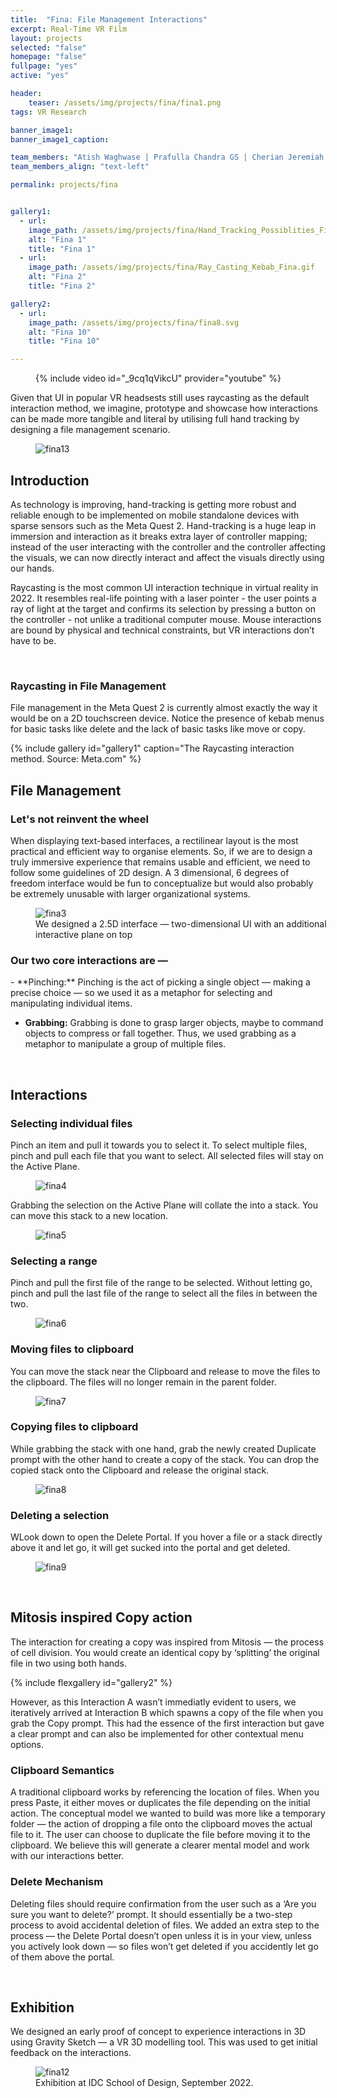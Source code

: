 ```yaml
---
title:  "Fina: File Management Interactions"
excerpt: Real-Time VR Film
layout: projects
selected: "false"
homepage: "false"
fullpage: "yes"
active: "yes"

header:
    teaser: /assets/img/projects/fina/fina1.png
tags: VR Research

banner_image1: 
banner_image1_caption:

team_members: "Atish Waghwase | Prafulla Chandra GS | Cherian Jeremiah Iype | Apoorv Anurag"
team_members_align: "text-left"

permalink: projects/fina


gallery1:
  - url: 
    image_path: /assets/img/projects/fina/Hand_Tracking_Possiblities_Fina.gif
    alt: "Fina 1"
    title: "Fina 1"
  - url: 
    image_path: /assets/img/projects/fina/Ray_Casting_Kebab_Fina.gif
    alt: "Fina 2"
    title: "Fina 2"

gallery2:
  - url: 
    image_path: /assets/img/projects/fina/fina8.svg
    alt: "Fina 10"
    title: "Fina 10"

---
```


<figure class="align-center" style="width:100%;">
  {% include video id="_9cq1qVikcU" provider="youtube" %}
</figure> 

Given that UI in popular VR headsests still uses raycasting as the default interaction method, we imagine, prototype and showcase how interactions can be made more tangible and literal by utilising full hand tracking by designing a file management scenario.

<figure class="align-center" style="width:100%;">
  <img src="{{ site.url }}{{ site.baseurl }}/assets/img/projects/fina/fina11.jpg" alt="fina13">
  <figcaption> </figcaption>
</figure>

## Introduction

As technology is improving, hand-tracking is getting more robust and reliable enough to be implemented on mobile standalone devices with sparse sensors such as the Meta Quest 2. Hand-tracking is a huge leap in immersion and interaction as it breaks extra layer of controller mapping; instead of the user interacting with the controller and the controller affecting the visuals, we can now directly interact and affect the visuals directly using our hands.

Raycasting is the most common UI interaction technique in virtual reality in 2022. It resembles real-life pointing with a laser pointer - the user points a ray of light at the target and confirms its selection by pressing a button on the controller - not unlike a traditional computer mouse. Mouse interactions are bound by physical and technical constraints, but VR interactions don’t have to be.

<br>

### Raycasting in File Management

File management in the Meta Quest 2 is currently almost exactly the way it would be on a 2D touchscreen device. Notice the presence of kebab menus for basic tasks like delete and the lack of basic tasks like move or copy.

{% include gallery id="gallery1" caption="The Raycasting interaction method. Source: Meta.com" %}


## File Management

### Let's not reinvent the wheel

When displaying text-based interfaces, a rectilinear layout is the most practical and efficient way to organise elements. So, if we are to design a truly immersive experience that remains usable and efficient, we need to follow some guidelines of 2D design. A 3 dimensional, 6 degrees of freedom interface would be fun to conceptualize but would also probably be extremely unusable with larger organizational systems.

<figure class="align-center" style="width:100%;">
  <img src="{{ site.url }}{{ site.baseurl }}/assets/img/projects/fina/fina1.png" alt="fina3">
  <figcaption>We designed a 2.5D interface — two-dimensional UI with an additional interactive plane on top</figcaption>
</figure>

### Our two core interactions are —

<div class="ulist" markdown="1">
- **Pinching:** Pinching is the act of picking a single object — making a precise choice — so we used it as a metaphor for selecting and manipulating individual items.

- **Grabbing:** Grabbing is done to grasp larger objects, maybe to command objects to compress or fall together. Thus, we used grabbing as a metaphor to manipulate a group of multiple files.
</div>

<br>

## Interactions

### Selecting individual files

Pinch an item and pull it towards you to select it. To select multiple files, pinch and pull each file that you want to select. All selected files will stay on the Active Plane.

<figure class="align-center" style="width:100%;">
  <img src="{{ site.url }}{{ site.baseurl }}/assets/img/projects/fina/fina2.gif" alt="fina4">
</figure>

Grabbing the selection on the Active Plane will collate the into a stack. You can move this stack to a new location.

<figure class="align-center" style="width:100%;">
  <img src="{{ site.url }}{{ site.baseurl }}/assets/img/projects/fina/fina3.gif" alt="fina5">
</figure>

### Selecting a range

Pinch and pull the first file of the range to be selected. Without letting go, pinch and pull the last file of the range to select all the files in between the two.

<figure class="align-center" style="width:100%;">
  <img src="{{ site.url }}{{ site.baseurl }}/assets/img/projects/fina/fina4.gif" alt="fina6">
</figure>

### Moving files to clipboard

You can move the stack near the Clipboard and release to move the files to the clipboard. The files will no longer remain in the parent folder.

<figure class="align-center" style="width:100%;">
  <img src="{{ site.url }}{{ site.baseurl }}/assets/img/projects/fina/fina5.gif" alt="fina7">
</figure>

### Copying files to clipboard

While grabbing the stack with one hand, grab the newly created Duplicate prompt with the other hand to create a copy of the stack. You can drop the copied stack onto the Clipboard and release the original stack.

<figure class="align-center" style="width:100%;">
  <img src="{{ site.url }}{{ site.baseurl }}/assets/img/projects/fina/fina6.gif" alt="fina8">
</figure>

### Deleting a selection

WLook down to open the Delete Portal. If you hover a file or a stack directly above it and let go, it will get sucked into the portal and get deleted.

<figure class="align-center" style="width:100%;">
  <img src="{{ site.url }}{{ site.baseurl }}/assets/img/projects/fina/fina7.gif" alt="fina9">
</figure>

<br>

## Mitosis inspired Copy action

The interaction for creating a copy was inspired from Mitosis — the process of cell division. You would create an identical copy by ‘splitting’ the original file in two using both hands.

{% include flexgallery id="gallery2" %}

However, as this Interaction A wasn’t immediatly evident to users, we iteratively arrived at Interaction B which spawns a copy of the file when you grab the Copy prompt. This had the essence of the first interaction but gave a clear prompt and can also be implemented for other contextual menu options.

### Clipboard Semantics

A traditional clipboard works by referencing the location of files. When you press Paste, it either moves or duplicates the file depending on the initial action. The conceptual model we wanted to build was more like a temporary folder — the action of dropping a file onto the clipboard moves the actual file to it. The user can choose to duplicate the file before moving it to the clipboard.  We believe this will generate a clearer mental model and work with our interactions better.

### Delete Mechanism

Deleting files should require confirmation from the user such as a ‘Are you sure you want to delete?’ prompt. It should essentially be a two-step process to avoid accidental deletion of files. We added an extra step to the process — the Delete Portal doesn’t open unless it is in your view, unless you actively look down — so files won’t get deleted if you accidently let go of them above the portal.

<br>

## Exhibition

We designed an early proof of concept to experience interactions in 3D using Gravity Sketch — a VR 3D modelling tool. This was used to get initial feedback on the interactions.

<figure class="align-center" style="width:100%;">
  <img src="{{ site.url }}{{ site.baseurl }}/assets/img/projects/fina/fina10.gif" alt="fina12">
  <figcaption>Exhibition at IDC School of Design, September 2022.</figcaption>
</figure>





